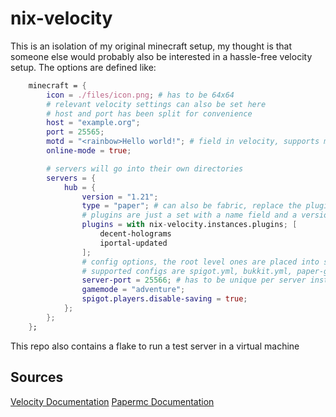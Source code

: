 # nix-velocity
This is an isolation of my original minecraft setup, my thought is that someone else would probably also be interested in a hassle-free velocity setup. The options are defined like:

```nix
    minecraft = {
        icon = ./files/icon.png; # has to be 64x64
        # relevant velocity settings can also be set here
        # host and port has been split for convenience
        host = "example.org";
        port = 25565;
        motd = "<rainbow>Hello world!"; # field in velocity, supports minimessage
        online-mode = true;

        # servers will go into their own directories
        servers = {
            hub = {
                version = "1.21";
                type = "paper"; # can also be fabric, replace the plugins below with a mods attr instead
                # plugins are just a set with a name field and a versions field, versions is accessed with server.version, and should evaluate to a path type
                plugins = with nix-velocity.instances.plugins; [
                    decent-holograms
                    iportal-updated
                ];
                # config options, the root level ones are placed into server.properties, spigot options are placed in spigot.yml etc.
                # supported configs are spigot.yml, bukkit.yml, paper-global.yml, paper-world-defaults.yml and server.properties
                server-port = 25566; # has to be unique per server instance
                gamemode = "adventure";
                spigot.players.disable-saving = true;
            };
        };
    };

```
This repo also contains a flake to run a test server in a virtual machine

## Sources

[Velocity Documentation](https://docs.papermc.io/velocity)
[Papermc Documentation](https://docs.papermc.io/paper)